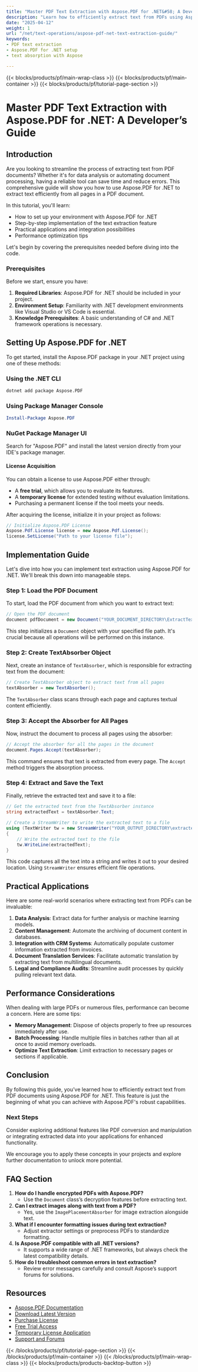```yaml
---
title: "Master PDF Text Extraction with Aspose.PDF for .NET&#58; A Developer’s Guide"
description: "Learn how to efficiently extract text from PDFs using Aspose.PDF for .NET. This comprehensive guide covers setup, implementation, and integration of text extraction features."
date: "2025-04-12"
weight: 1
url: "/net/text-operations/aspose-pdf-net-text-extraction-guide/"
keywords:
- PDF text extraction
- Aspose.PDF for .NET setup
- text absorption with Aspose

---
```


{{< blocks/products/pf/main-wrap-class >}}
{{< blocks/products/pf/main-container >}}
{{< blocks/products/pf/tutorial-page-section >}}


# Master PDF Text Extraction with Aspose.PDF for .NET: A Developer’s Guide

## Introduction

Are you looking to streamline the process of extracting text from PDF documents? Whether it's for data analysis or automating document processing, having a reliable tool can save time and reduce errors. This comprehensive guide will show you how to use Aspose.PDF for .NET to extract text efficiently from all pages in a PDF document.

In this tutorial, you'll learn:
- How to set up your environment with Aspose.PDF for .NET
- Step-by-step implementation of the text extraction feature
- Practical applications and integration possibilities
- Performance optimization tips

Let's begin by covering the prerequisites needed before diving into the code.

### Prerequisites

Before we start, ensure you have:
1. **Required Libraries**: Aspose.PDF for .NET should be included in your project.
2. **Environment Setup**: Familiarity with .NET development environments like Visual Studio or VS Code is essential.
3. **Knowledge Prerequisites**: A basic understanding of C# and .NET framework operations is necessary.

## Setting Up Aspose.PDF for .NET

To get started, install the Aspose.PDF package in your .NET project using one of these methods:

### Using the .NET CLI
```bash
dotnet add package Aspose.PDF
```

### Using Package Manager Console
```powershell
Install-Package Aspose.PDF
```

### NuGet Package Manager UI
Search for "Aspose.PDF" and install the latest version directly from your IDE's package manager.

#### License Acquisition
You can obtain a license to use Aspose.PDF either through:
- A **free trial**, which allows you to evaluate its features.
- A **temporary license** for extended testing without evaluation limitations.
- Purchasing a permanent license if the tool meets your needs.

After acquiring the license, initialize it in your project as follows:
```csharp
// Initialize Aspose.PDF License
Aspose.Pdf.License license = new Aspose.Pdf.License();
license.SetLicense("Path to your license file");
```

## Implementation Guide

Let's dive into how you can implement text extraction using Aspose.PDF for .NET. We'll break this down into manageable steps.

### Step 1: Load the PDF Document
To start, load the PDF document from which you want to extract text:
```csharp
// Open the PDF document
document pdfDocument = new Document("YOUR_DOCUMENT_DIRECTORY\ExtractTextAll.pdf");
```
This step initializes a `Document` object with your specified file path. It's crucial because all operations will be performed on this instance.

### Step 2: Create TextAbsorber Object
Next, create an instance of `TextAbsorber`, which is responsible for extracting text from the document:
```csharp
// Create TextAbsorber object to extract text from all pages
textAbsorber = new TextAbsorber();
```
The `TextAbsorber` class scans through each page and captures textual content efficiently.

### Step 3: Accept the Absorber for All Pages
Now, instruct the document to process all pages using the absorber:
```csharp
// Accept the absorber for all the pages in the document
document.Pages.Accept(textAbsorber);
```
This command ensures that text is extracted from every page. The `Accept` method triggers the absorption process.

### Step 4: Extract and Save the Text
Finally, retrieve the extracted text and save it to a file:
```csharp
// Get the extracted text from the TextAbsorber instance
string extractedText = textAbsorber.Text;

// Create a StreamWriter to write the extracted text to a file
using (TextWriter tw = new StreamWriter("YOUR_OUTPUT_DIRECTORY\extracted-text.txt"))
{
    // Write the extracted text to the file
    tw.WriteLine(extractedText);
}
```
This code captures all the text into a string and writes it out to your desired location. Using `StreamWriter` ensures efficient file operations.

## Practical Applications
Here are some real-world scenarios where extracting text from PDFs can be invaluable:
1. **Data Analysis**: Extract data for further analysis or machine learning models.
2. **Content Management**: Automate the archiving of document content in databases.
3. **Integration with CRM Systems**: Automatically populate customer information extracted from invoices.
4. **Document Translation Services**: Facilitate automatic translation by extracting text from multilingual documents.
5. **Legal and Compliance Audits**: Streamline audit processes by quickly pulling relevant text data.

## Performance Considerations
When dealing with large PDFs or numerous files, performance can become a concern. Here are some tips:
- **Memory Management**: Dispose of objects properly to free up resources immediately after use.
- **Batch Processing**: Handle multiple files in batches rather than all at once to avoid memory overloads.
- **Optimize Text Extraction**: Limit extraction to necessary pages or sections if applicable.

## Conclusion
By following this guide, you’ve learned how to efficiently extract text from PDF documents using Aspose.PDF for .NET. This feature is just the beginning of what you can achieve with Aspose.PDF's robust capabilities.

### Next Steps
Consider exploring additional features like PDF conversion and manipulation or integrating extracted data into your applications for enhanced functionality.

We encourage you to apply these concepts in your projects and explore further documentation to unlock more potential.

## FAQ Section
1. **How do I handle encrypted PDFs with Aspose.PDF?**
   - Use the `Document` class’s decryption features before extracting text.
2. **Can I extract images along with text from a PDF?**
   - Yes, use the `ImagePlacementAbsorber` for image extraction alongside text.
3. **What if I encounter formatting issues during text extraction?**
   - Adjust extractor settings or preprocess PDFs to standardize formatting.
4. **Is Aspose.PDF compatible with all .NET versions?**
   - It supports a wide range of .NET frameworks, but always check the latest compatibility details.
5. **How do I troubleshoot common errors in text extraction?**
   - Review error messages carefully and consult Aspose’s support forums for solutions.

## Resources
- [Aspose.PDF Documentation](https://reference.aspose.com/pdf/net/)
- [Download Latest Version](https://releases.aspose.com/pdf/net/)
- [Purchase License](https://purchase.aspose.com/buy)
- [Free Trial Access](https://releases.aspose.com/pdf/net/)
- [Temporary License Application](https://purchase.aspose.com/temporary-license/)
- [Support and Forums](https://forum.aspose.com/c/pdf/10)

{{< /blocks/products/pf/tutorial-page-section >}}
{{< /blocks/products/pf/main-container >}}
{{< /blocks/products/pf/main-wrap-class >}}
{{< blocks/products/products-backtop-button >}}
